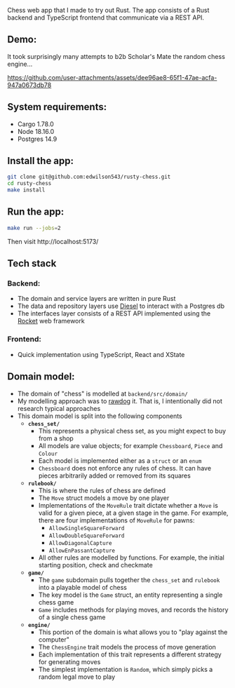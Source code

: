 Chess web app that I made to try out Rust.
The app consists of a Rust backend and TypeScript frontend that communicate via a REST API.

## Demo:
It took surprisingly many attempts to b2b Scholar's Mate the random chess engine...

https://github.com/user-attachments/assets/dee96ae8-65f1-47ae-acfa-947a0673db78


## System requirements:
- Cargo 1.78.0
- Node 18.16.0
- Postgres 14.9

## Install the app:
```bash
git clone git@github.com:edwilson543/rusty-chess.git
cd rusty-chess
make install
```


## Run the app:
```bash
make run --jobs=2
```
Then visit http://localhost:5173/


## Tech stack
### Backend:
- The domain and service layers are written in pure Rust
- The data and repository layers use [Diesel][diesel] to interact with a Postgres db
- The interfaces layer consists of a REST API implemented using the [Rocket][rocket] web framework

### Frontend:
- Quick implementation using TypeScript, React and XState


## Domain model:
- The domain of "chess" is modelled at `backend/src/domain/`
- My modelling approach was to [rawdog][rawdog] it. That is, I intentionally did not research typical approaches
- This domain model is split into the following components
  - **`chess_set/`**
    - This represents a physical chess set, as you might expect to buy from a shop
    - All models are value objects; for example `Chessboard`, `Piece` and `Colour`
    - Each model is implemented either as a `struct` or an `enum`
    - `Chessboard` does not enforce any rules of chess. It can have pieces arbitrarily added or removed from its
    squares
  - **`rulebook/`**
    - This is where the rules of chess are defined
    - The `Move` struct models a move by one player
    - Implementations of the `MoveRule` trait dictate whether a `Move` is valid for a given piece, at a given stage in 
    the game. For example, there are four implementations of `MoveRule` for pawns:
      - `AllowSingleSquareForward`
      - `AllowDoubleSquareForward`
      - `AllowDiagonalCapture`
      - `AllowEnPassantCapture`
    - All other rules are modelled by functions. For example, the initial starting position, check and checkmate
  - **`game/`**
    - The `game` subdomain pulls together the `chess_set` and `rulebook` into a playable model of chess
    - The key model is the `Game` struct, an entity representing a single chess game
    - `Game` includes methods for playing moves, and records the history of a single chess game
  - **`engine/`**
    - This portion of the domain is what allows you to "play against the computer"
    - The `ChessEngine` trait models the process of move generation
    - Each implementation of this trait represents a different strategy for generating moves
    - The simplest implementation is `Random`, which simply picks a random legal move to play



[diesel]: https://diesel.rs/
[rawdog]: https://www.nytimes.com/2024/07/17/style/rawdog-flights-term.html
[rocket]: https://rocket.rs/guide/v0.5/
[domain-model]: https://github.com/edwilson543/rusty-chess/tree/main/backend/src/domain
